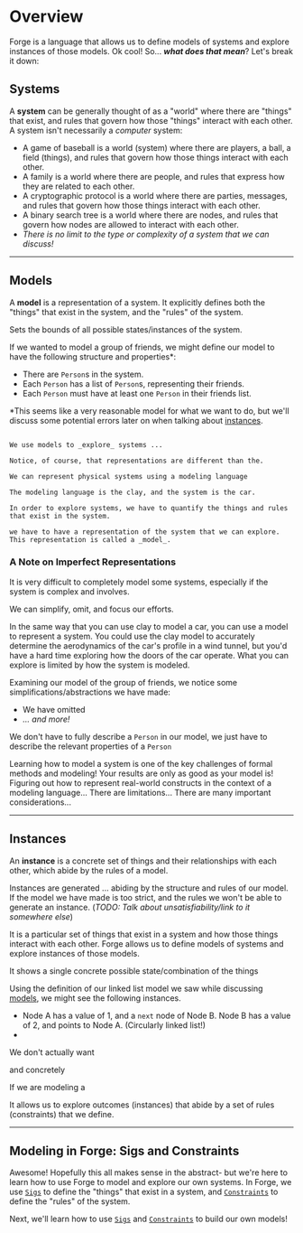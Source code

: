 # Overview

Forge is a language that allows us to define models of systems and explore instances of those models. Ok cool! So... **_what does that mean_**? Let's break it down:

<!-- --- -->

## Systems

A **system** can be generally thought of as a "world" where there are "things" that exist, and rules that govern how those "things" interact with each other. A system isn't necessarily a _computer_ system:

- A game of baseball is a world (system) where there are players, a ball, a field (things), and rules that govern how those things interact with each other.
- A family is a world where there are people, and rules that express how they are related to each other.
- A cryptographic protocol is a world where there are parties, messages, and rules that govern how those things interact with each other.
- A binary search tree is a world where there are nodes, and rules that govern how nodes are allowed to interact with each other.
- _There is no limit to the type or complexity of a system that we can discuss!_

---

## Models

A **model** is a representation of a system. It explicitly defines both the "things" that exist in the system, and the "rules" of the system.

Sets the bounds of all possible states/instances of the system.

If we wanted to model a group of friends, we might define our model to have the following structure and properties\*:

- There are `Person`s in the system.
- Each `Person` has a list of `Person`s, representing their friends.
- Each `Person` must have at least one `Person` in their friends list.

\*This seems like a very reasonable model for what we want to do, but we'll discuss some potential errors later on when talking about [instances](./overview.md#instances).

```admonish todo title="TODO: ELABORATE/REFINE LANGUAGE"

We use models to _explore_ systems ...

Notice, of course, that representations are different than the.

We can represent physical systems using a modeling language

The modeling language is the clay, and the system is the car.

In order to explore systems, we have to quantify the things and rules that exist in the system.

we have to have a representation of the system that we can explore. This representation is called a _model_.
```

### A Note on Imperfect Representations

It is very difficult to completely model some systems, especially if the system is complex and involves.

We can simplify, omit, and focus our efforts.

In the same way that you can use clay to model a car, you can use a model to represent a system. You could use the clay model to accurately determine the aerodynamics of the car's profile in a wind tunnel, but you'd have a hard time exploring how the doors of the car operate. What you can explore is limited by how the system is modeled.

Examining our model of the group of friends, we notice some simplifications/abstractions we have made:

- We have omitted
- _... and more!_

We don't have to fully describe a `Person` in our model, we just have to describe the relevant properties of a `Person`

Learning how to model a system is one of the key challenges of formal methods and modeling!
Your results are only as good as your model is!
Figuring out how to represent real-world constructs in the context of a modeling language...
There are limitations...
There are many important considerations...

---

## Instances

An **instance** is a concrete set of things and their relationships with each other, which abide by the rules of a model.

Instances are generated ... abiding by the structure and rules of our model. If the model we have made is too strict, and the rules
we won't be able to generate an instance. (_TODO: Talk about unsatisfiability/link to it somewhere else_)

It is a particular set of things that exist in a system and how those things interact with each other. Forge allows us to define models of systems and explore instances of those models.

It shows a single concrete possible state/combination of the things

Using the definition of our linked list model we saw while discussing [models](./overview.md#models), we might see the following instances.

- Node A has a value of 1, and a `next` node of Node B. Node B has a value of 2, and points to Node A. (Circularly linked list!)
-

We don't actually want

and concretely

If we are modeling a

It allows us to explore outcomes (instances) that abide by a set of rules (constraints) that we define.

---

## Modeling in Forge: Sigs and Constraints

Awesome! Hopefully this all makes sense in the abstract- but we're here to learn how to use Forge to model and explore our own systems. In Forge, we use [`Sigs`](./sigs.md) to define the "things" that exist in a system, and [`Constraints`](./constraints.md) to define the "rules" of the system.

Next, we'll learn how to use [`Sigs`](./sigs.md) and [`Constraints`](./constraints.md) to build our own models!
